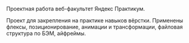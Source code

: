 Проектная работа веб-факультет Яндекс Практикум.

Проект для закрепления на практике навыков вёрстки.
Применены флексы, позиционирование, анимации и трансформации, файловая структура по БЭМ, айфреймы.


